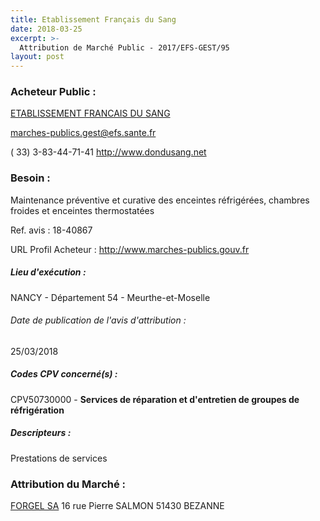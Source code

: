 ```yaml
---
title: Etablissement Français du Sang
date: 2018-03-25
excerpt: >-
  Attribution de Marché Public - 2017/EFS-GEST/95
layout: post
---
```


### Acheteur Public : 
<a href="/acheteur-139/siren-428822852"> ETABLISSEMENT FRANCAIS DU SANG</a><br/>



marches-publics.gest@efs.sante.fr

( 33) 3-83-44-71-41
http://www.dondusang.net
### Besoin :

Maintenance préventive et curative des enceintes réfrigérées, chambres froides et enceintes thermostatées

Ref. avis : 18-40867

URL Profil Acheteur : http://www.marches-publics.gouv.fr

##### Lieu d'exécution :

NANCY - Département 54 - Meurthe-et-Moselle

###### Date de publication de l'avis d'attribution : 
25/03/2018

##### Codes CPV concerné(s) :
CPV50730000 - **Services de réparation et d'entretien de groupes de réfrigération** <br/>

##### Descripteurs :
Prestations de services <br/>

### Attribution du Marché :
<a href="/entreprise-548/siren-335580023"> FORGEL SA</a>    16 rue Pierre SALMON 51430 BEZANNE <br/>

